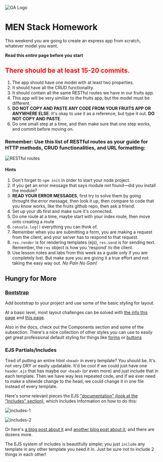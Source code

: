![GA Logo](https://ga-dash.s3.amazonaws.com/production/assets/logo-9f88ae6c9c3871690e33280fcf557f33.png)

# MEN Stack Homework

This weekend you are going to create an express app from scratch, whatever model you want.

**Read this *entire* page before you start**

## <font color="red">There should be at least 15-20 commits.</font>

1. The app should have one model with at least two properties.
2. It should have all the CRUD functionality.
3. It should contain all the same RESTful routes we have in our fruits app.
4. This app will be very similiar to the fruits app, but the model must be different.
5. **DO NOT COPY AND PASTE ANY CODE FROM YOUR FRUITS APP OR ANYWHERE ELSE**. It's okay to use it as a reference, but type it out.  **DO NOT COPY AND PASTE**. 
6. Do one small step at a time, and then make sure that one step works, and commit before moving on.

### Remember: Use this list of **RESTful routes** as your guide for HTTP methods, CRUD functionalities, and URL formatting:

![RESTful routes](https://i.imgur.com/ReOfT0u.png)

#### Hints

1. Don't forget to `npm init` in order to start your node project.
2. If you get an error message that says module not found—did you install the module?
3. **READ YOUR ERROR MESSAGES**, first try to solve them by going throught the error message, 
then look it up, then compare to code that you know works, like the fruits github repo, then ask a friend.
4. Set up your db first and make sure it's connected.
5. Do one route at a time, maybe start with your index route, then move onto creating a route
6. `console.log()` everything you can think of.
7. Remember when you are submitting a form, you are making a request from the client, and your server
has to respond to that request. 
8. `res.render` is for rendering templates (ejs), `res.send` is for sending text.  Remember, the `res` object
is how you 'respond' to the client. 
9. Use lesson notes and labs from this week as a guide only if you are completely lost.  But make sure you are giving it 
a true effort and not taking the easy way out.  _No Pain No Gain!_


## Hungry for More

### [Bootstrap](https://getbootstrap.com/)

Add bootstrap to your project and use some of the basic styling for layout.  

At a basic level, most layout challenges can be solved with [the info this page](https://getbootstrap.com/docs/4.2/layout/overview/) and [this page](https://getbootstrap.com/docs/4.2/layout/grid/).

Also in the docs, check out the Components section and some of the subsection.  There's a nice collection of other styles you can use to easily get great professional default styling for things like [forms](https://getbootstrap.com/docs/4.2/components/forms/) or [buttons](https://getbootstrap.com/docs/4.2/components/buttons/)

### EJS Partials/Includes

Tired of putting an entire html `<head>` in every template?  You should be.  It's not very DRY or easily updatable.  It'd be cool if we could just have one `header.ejs` that has maybe our `<head>` (or even more) and just include that in each template.  Then we have way less repeated code, and if we ever need to make a sitewide change to the head, we could change it in one file instead of every template.  

Here's some relevant pieces the EJS ["documentation" (look at the "Includes" section),](https://ejs.co/#docs) which includes information on how to do this:

![includes-1](https://i.imgur.com/BqRTqtD.png)

![includes-2](https://i.imgur.com/C40Py9D.png)


Or here's [a blog post about it](https://medium.com/@henslejoseph/ejs-partials-f6f102cb7433) and [another blog post about it](https://scotch.io/tutorials/use-ejs-to-template-your-node-application), and there are dozens more.

The EJS system of includes is beautifully simple; you just `include` any template in any other template you need it in.  Just be sure not to include 2 things in each other!
